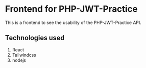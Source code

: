 # Frontend for PHP-JWT-Practice
This is a frontend to see the usability of the PHP-JWT-Practice API.

## Technologies used
1. React
2. Tailwindcss
3. nodejs
